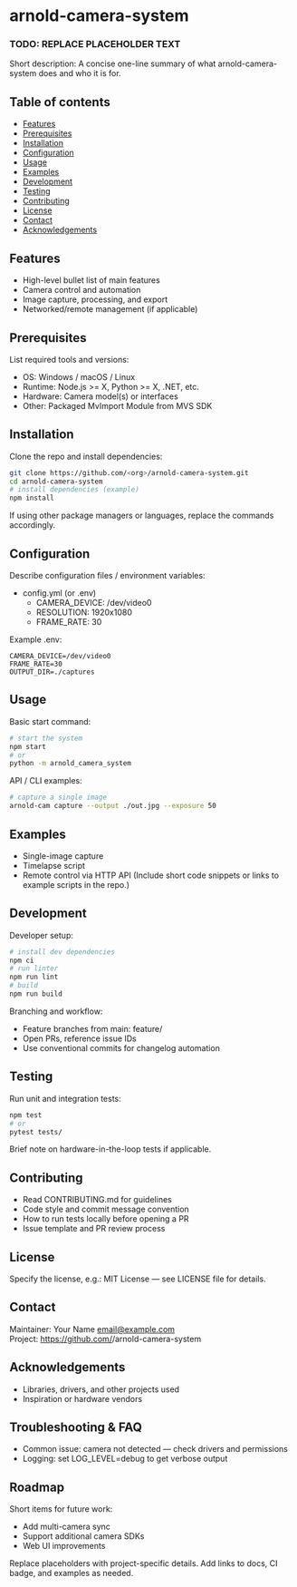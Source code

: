 # arnold-camera-system

### TODO: REPLACE PLACEHOLDER TEXT

Short description: A concise one-line summary of what arnold-camera-system does and who it is for.

## Table of contents
- [Features](#features)
- [Prerequisites](#prerequisites)
- [Installation](#installation)
- [Configuration](#configuration)
- [Usage](#usage)
- [Examples](#examples)
- [Development](#development)
- [Testing](#testing)
- [Contributing](#contributing)
- [License](#license)
- [Contact](#contact)
- [Acknowledgements](#acknowledgements)

## Features
- High-level bullet list of main features
- Camera control and automation
- Image capture, processing, and export
- Networked/remote management (if applicable)

## Prerequisites
List required tools and versions:
- OS: Windows / macOS / Linux
- Runtime: Node.js >= X, Python >= X, .NET, etc.
- Hardware: Camera model(s) or interfaces
- Other: Packaged MvImport Module from MVS SDK

## Installation
Clone the repo and install dependencies:

```bash
git clone https://github.com/<org>/arnold-camera-system.git
cd arnold-camera-system
# install dependencies (example)
npm install
```

If using other package managers or languages, replace the commands accordingly.

## Configuration
Describe configuration files / environment variables:

- config.yml (or .env)
    - CAMERA_DEVICE: /dev/video0
    - RESOLUTION: 1920x1080
    - FRAME_RATE: 30

Example .env:
```
CAMERA_DEVICE=/dev/video0
FRAME_RATE=30
OUTPUT_DIR=./captures
```

## Usage
Basic start command:

```bash
# start the system
npm start
# or
python -m arnold_camera_system
```

API / CLI examples:
```bash
# capture a single image
arnold-cam capture --output ./out.jpg --exposure 50
```

## Examples
- Single-image capture
- Timelapse script
- Remote control via HTTP API
(Include short code snippets or links to example scripts in the repo.)

## Development
Developer setup:
```bash
# install dev dependencies
npm ci
# run linter
npm run lint
# build
npm run build
```

Branching and workflow:
- Feature branches from main: feature/<name>
- Open PRs, reference issue IDs
- Use conventional commits for changelog automation

## Testing
Run unit and integration tests:
```bash
npm test
# or
pytest tests/
```
Brief note on hardware-in-the-loop tests if applicable.

## Contributing
- Read CONTRIBUTING.md for guidelines
- Code style and commit message convention
- How to run tests locally before opening a PR
- Issue template and PR review process

## License
Specify the license, e.g.:
MIT License — see LICENSE file for details.

## Contact
Maintainer: Your Name <email@example.com>  
Project: https://github.com/<org>/arnold-camera-system

## Acknowledgements
- Libraries, drivers, and other projects used
- Inspiration or hardware vendors

## Troubleshooting & FAQ
- Common issue: camera not detected — check drivers and permissions
- Logging: set LOG_LEVEL=debug to get verbose output

## Roadmap
Short items for future work:
- Add multi-camera sync
- Support additional camera SDKs
- Web UI improvements

Replace placeholders with project-specific details. Add links to docs, CI badge, and examples as needed.